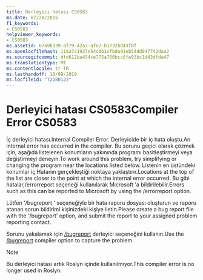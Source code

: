 ```yaml
---
title: Derleyici hatası CS0583
ms.date: 07/20/2015
f1_keywords:
- CS0583
helpviewer_keywords:
- CS0583
ms.assetid: 67a9b339-af79-42a3-afe7-b1732bd43f8f
ms.openlocfilehash: 118a7c1937e54c0b1cfbda91eb54dd047742daa2
ms.sourcegitcommit: dfd612ba454ce775a766bcc6fe93bc1d43dfda47
ms.translationtype: MT
ms.contentlocale: tr-TR
ms.lasthandoff: 10/09/2019
ms.locfileid: "72180122"
---
```

# <a name="compiler-error-cs0583"></a><span data-ttu-id="04d7f-102">Derleyici hatası CS0583</span><span class="sxs-lookup"><span data-stu-id="04d7f-102">Compiler Error CS0583</span></span>

<span data-ttu-id="04d7f-103">İç derleyici hatası.</span><span class="sxs-lookup"><span data-stu-id="04d7f-103">Internal Compiler Error.</span></span> <span data-ttu-id="04d7f-104">Derleyicide bir iç hata oluştu.</span><span class="sxs-lookup"><span data-stu-id="04d7f-104">An internal error has occurred in the compiler.</span></span> <span data-ttu-id="04d7f-105">Bu sorunu geçici olarak çözmek için, aşağıda listelenen konumların yakınında programı basitleştirmeyi veya değiştirmeyi deneyin.</span><span class="sxs-lookup"><span data-stu-id="04d7f-105">To work around this problem, try simplifying or changing the program near the locations listed below.</span></span> <span data-ttu-id="04d7f-106">Listenin en üstündeki konumlar iç Hatanın gerçekleştiği noktaya yaklaştırır.</span><span class="sxs-lookup"><span data-stu-id="04d7f-106">Locations at the top of the list are closer to the point at which the internal error occurred.</span></span> <span data-ttu-id="04d7f-107">Bu gibi hatalar,/errorreport seçeneği kullanılarak Microsoft 'a bildirilebilir.</span><span class="sxs-lookup"><span data-stu-id="04d7f-107">Errors such as this can be reported to Microsoft by using the /errorreport option.</span></span>

 <span data-ttu-id="04d7f-108">Lütfen '/bugreport ' seçeneğiyle bir hata raporu dosyası oluşturun ve raporu atanan sorun bildirimi kişinizdeki kişiye iletin.</span><span class="sxs-lookup"><span data-stu-id="04d7f-108">Please create a bug report file with the '/bugreport' option, and submit the report to your assigned problem reporting contact.</span></span>

 <span data-ttu-id="04d7f-109">Sorunu yakalamak için [/bugreport](../language-reference/compiler-options/bugreport-compiler-option.md) derleyici seçeneğini kullanın.</span><span class="sxs-lookup"><span data-stu-id="04d7f-109">Use the [/bugreport](../language-reference/compiler-options/bugreport-compiler-option.md) compiler option to capture the problem.</span></span>
 
> [!NOTE]
> <span data-ttu-id="04d7f-110">Bu derleyici hatası artık Roslyn içinde kullanılmıyor.</span><span class="sxs-lookup"><span data-stu-id="04d7f-110">This compiler error is no longer used in Roslyn.</span></span>
